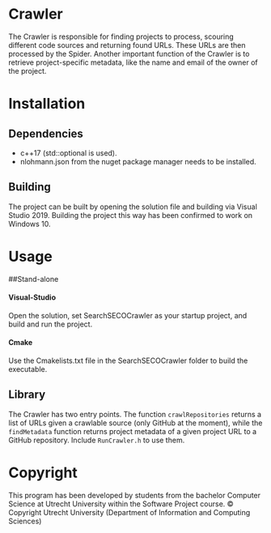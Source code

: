 # Crawler

The Crawler is responsible for finding projects to process, scouring different code sources and returning found URLs. 
These URLs are then processed by the Spider. Another important function of the Crawler is to retrieve project-specific metadata, like the name and email of the owner of the project.

# Installation

## Dependencies

* c++17 (std::optional is used).
* nlohmann.json from the nuget package manager needs to be installed.
## Building

The project can be built by opening the solution file and building via Visual Studio 2019.
Building the project this way has been confirmed to work on Windows 10.
# Usage

##Stand-alone

#### Visual-Studio
Open the solution, set SearchSECOCrawler as your startup project, and build and run the project.
#### Cmake
Use the Cmakelists.txt file in the SearchSECOCrawler folder to build the executable.

## Library

The Crawler has two entry points. The function `crawlRepositories` returns a list of URLs given a crawlable source (only GitHub at the moment), 
while the `findMetadata` function returns project metadata of a given project URL to a GitHub repository. Include `RunCrawler.h` to use them.
# Copyright

This program has been developed by students from the bachelor Computer Science at Utrecht University within the Software Project course.
© Copyright Utrecht University (Department of Information and Computing Sciences)
